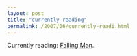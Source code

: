 ```yaml
---
layout: post
title: "currently reading"
permalink: /2007/06/currently-readi.html
---
```


<p>Currently reading: <a href="http://www.amazon.com/Falling-Man-Novel-Don-DeLillo/dp/1416546022/ref=pd_bbs_sr_1/104-8043397-1939154?ie=UTF8&amp;s=books&amp;qid=1183186491&amp;sr=8-1" title="Amazon.com: Falling Man: A Novel: Books: Don DeLillo">Falling Man</a>.&nbsp; </p>



